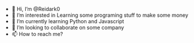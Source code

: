 - 👋 Hi, I’m @Reidark0
- 👀 I’m interested in Learning some programing stuff to make some money
- 🌱 I’m currently learning Python and Javascript
- 💞️ I’m looking to collaborate on some company
- 📫 How to reach me?

<!---
Reidark0/Reidark0 is a ✨ special ✨ repository because its `README.md` (this file) appears on your GitHub profile.
You can click the Preview link to take a look at your changes.
--->
